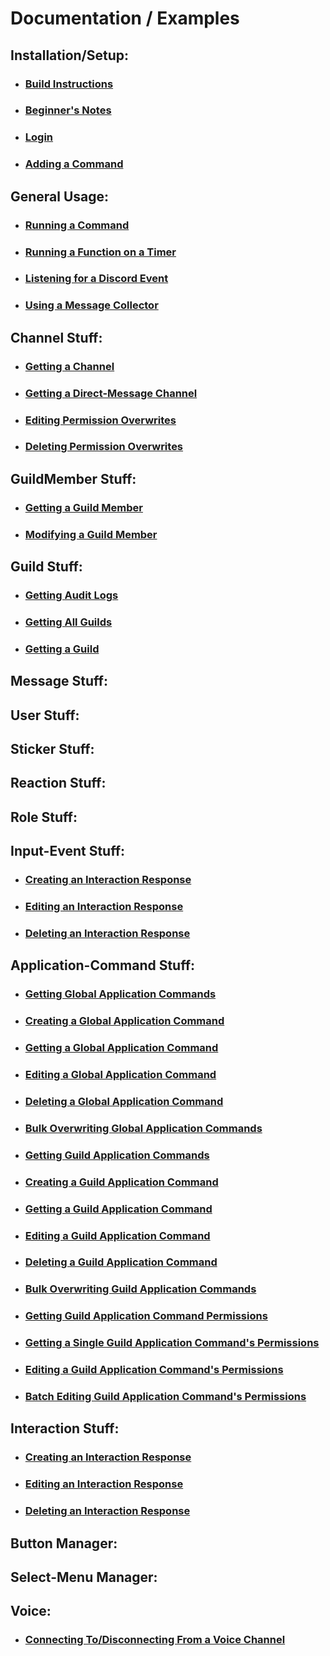 # Documentation / Examples
## Installation/Setup:
- ### [Build Instructions](https://github.com/RealTimeChris/DiscordCoreAPI/blob/main/Documentation/Examples/Build%20Instructions.md)
- ### [Beginner's Notes](https://github.com/RealTimeChris/DiscordCoreAPI/blob/main/Documentation/Examples/Beginner's%20Notes.md)
- ### [Login](https://github.com/RealTimeChris/DiscordCoreAPI/blob/main/Documentation/Examples/Login.md)
- ### [Adding a Command](https://github.com/RealTimeChris/DiscordCoreAPI/blob/main/Documentation/Examples/Adding%20a%20Command.md)
## General Usage:
- ### [Running a Command](https://github.com/RealTimeChris/DiscordCoreAPI/blob/main/Documentation/Examples/Running%20a%20Command.md)
- ### [Running a Function on a Timer](https://github.com/RealTimeChris/DiscordCoreAPI/blob/main/Documentation/Examples/Running%20a%20Function%20on%20a%20Timer.md)
- ### [Listening for a Discord Event](https://github.com/RealTimeChris/DiscordCoreAPI/blob/main/Documentation/Examples/Listening%20for%20a%20Discord%20Event.md)
- ### [Using a Message Collector](https://github.com/RealTimeChris/DiscordCoreAPI/blob/main/Documentation/Examples/Using%20a%20Message%20Collector.md)
## Channel Stuff:
- ### [Getting a Channel](https://github.com/RealTimeChris/DiscordCoreAPI/blob/main/Documentation/Examples/Getting%20a%20Channel.md)
- ### [Getting a Direct-Message Channel](https://github.com/RealTimeChris/DiscordCoreAPI/blob/main/Documentation/Examples/Getting%20a%20Direct-Message%20Channel.md)
- ### [Editing Permission Overwrites](https://github.com/RealTimeChris/DiscordCoreAPI/blob/main/Documentation/Examples/Edit%20Permission%20Overwrites.md)
- ### [Deleting Permission Overwrites](https://github.com/RealTimeChris/DiscordCoreAPI/blob/main/Documentation/Examples/Delete%20Permission%20Overwrites.md)
## GuildMember Stuff:
- ### [Getting a Guild Member](https://github.com/RealTimeChris/DiscordCoreAPI/blob/main/Documentation/Examples/Getting%20a%20Guild%20Member.md)
- ### [Modifying a Guild Member](https://github.com/RealTimeChris/DiscordCoreAPI/blob/main/Documentation/Examples/Modifying%20a%20Guild%20Member.md)
## Guild Stuff:
- ### [Getting Audit Logs](https://github.com/RealTimeChris/DiscordCoreAPI/blob/main/Documentation/Examples/Getting%20Audit%20Logs.md)
- ### [Getting All Guilds](https://github.com/RealTimeChris/DiscordCoreAPI/blob/main/Documentation/Examples/Getting%20All%20Guilds.md)
- ### [Getting a Guild](https://github.com/RealTimeChris/DiscordCoreAPI/blob/main/Documentation/Examples/Getting%20a%20Guild.md)
## Message Stuff:

## User Stuff:

## Sticker Stuff:

## Reaction Stuff:

## Role Stuff:

## Input-Event Stuff:
- ### [Creating an Interaction Response](https://github.com/RealTimeChris/DiscordCoreAPI/blob/main/Documentation/Examples/Creating%20an%20Interaction%20Response.md)
- ### [Editing an Interaction Response](https://github.com/RealTimeChris/DiscordCoreAPI/blob/main/Documentation/Examples/Editing%20an%20Interaction%20Response.md)
- ### [Deleting an Interaction Response](https://github.com/RealTimeChris/DiscordCoreAPI/blob/main/Documentation/Examples/Deleting%20an%20Interaction%20Response.md)

## Application-Command Stuff:
- ### [Getting Global Application Commands](https://github.com/RealTimeChris/DiscordCoreAPI/blob/main/Documentation/Examples/Getting%20Global%20Application%20Commands.md)
- ### [Creating a Global Application Command](https://github.com/RealTimeChris/DiscordCoreAPI/blob/main/Documentation/Examples/Creating%20a%20Global%20Application%20Command.md)
- ### [Getting a Global Application Command](https://github.com/RealTimeChris/DiscordCoreAPI/blob/main/Documentation/Examples/Getting%20a%20Global%20Application%20Command.md)
- ### [Editing a Global Application Command](https://github.com/RealTimeChris/DiscordCoreAPI/blob/main/Documentation/Examples/Editing%20a%20Global%20Application%20Command.md)
- ### [Deleting a Global Application Command](https://github.com/RealTimeChris/DiscordCoreAPI/blob/main/Documentation/Examples/Deleting%20a%20Global%20Application%20Command.md)
- ### [Bulk Overwriting Global Application Commands](https://github.com/RealTimeChris/DiscordCoreAPI/blob/main/Documentation/Examples/Bulk%20Overwriting%20Global%20Application%20Commands.md)
- ### [Getting Guild Application Commands](https://github.com/RealTimeChris/DiscordCoreAPI/blob/main/Documentation/Examples/Getting%20Guild%20Application%20Commands.md)
- ### [Creating a Guild Application Command](https://github.com/RealTimeChris/DiscordCoreAPI/blob/main/Documentation/Examples/Creating%20a%20Guild%20Application%20Command.md)
- ### [Getting a Guild Application Command](https://github.com/RealTimeChris/DiscordCoreAPI/blob/main/Documentation/Examples/Getting%20a%20Guild%20Application%20Command.md)
- ### [Editing a Guild Application Command](https://github.com/RealTimeChris/DiscordCoreAPI/blob/main/Documentation/Examples/Editing%20a%20Guild%20Application%20Command.md)
- ### [Deleting a Guild Application Command](https://github.com/RealTimeChris/DiscordCoreAPI/blob/main/Documentation/Examples/Deleting%20a%20Guild%20Application%20Command.md)
- ### [Bulk Overwriting Guild Application Commands](https://github.com/RealTimeChris/DiscordCoreAPI/blob/main/Documentation/Examples/Bulk%20Overwriting%20Guild%20Application%20Commands.md)
- ### [Getting Guild Application Command Permissions](https://github.com/RealTimeChris/DiscordCoreAPI/blob/main/Documentation/Examples/Getting%20Guild%20Application%20Command%20Permissions.md)
- ### [Getting a Single Guild Application Command's Permissions](https://github.com/RealTimeChris/DiscordCoreAPI/blob/main/Documentation/Examples/Getting%20a%20Single%20Guild%20Application%20Command's%20Permissions.md)
- ### [Editing a Guild Application Command's Permissions](https://github.com/RealTimeChris/DiscordCoreAPI/blob/main/Documentation/Examples/Editing%20a%20Guild%20Application%20Command's%20Permissions.md)
- ### [Batch Editing Guild Application Command's Permissions](https://github.com/RealTimeChris/DiscordCoreAPI/blob/main/Documentation/Examples/Batch%20Editing%20Guild%20Application%20Command's%20Permissions.md)
## Interaction Stuff:
- ### [Creating an Interaction Response](https://github.com/RealTimeChris/DiscordCoreAPI/blob/main/Documentation/Examples/Creating%20an%20Interaction%20Response.md)
- ### [Editing an Interaction Response](https://github.com/RealTimeChris/DiscordCoreAPI/blob/main/Documentation/Examples/Editing%20an%20Interaction%20Response.md)
- ### [Deleting an Interaction Response](https://github.com/RealTimeChris/DiscordCoreAPI/blob/main/Documentation/Examples/Deleting%20an%20Interaction%20Response.md)
## Button Manager:

## Select-Menu Manager:

## Voice:
- ### [Connecting To/Disconnecting From a Voice Channel](https://github.com/RealTimeChris/DiscordCoreAPI/blob/main/Documentation/Examples/Conneting%20To-Disconnnecting%20From%20a%20Voice%20Channel.md)

